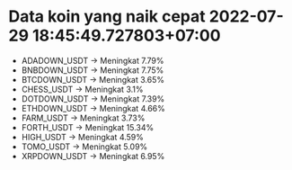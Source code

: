 # Data koin yang naik cepat 2022-07-29 18:45:49.727803+07:00

* ADADOWN_USDT -> Meningkat 7.79%
* BNBDOWN_USDT -> Meningkat 7.75%
* BTCDOWN_USDT -> Meningkat 3.65%
* CHESS_USDT -> Meningkat 3.1%
* DOTDOWN_USDT -> Meningkat 7.39%
* ETHDOWN_USDT -> Meningkat 4.66%
* FARM_USDT -> Meningkat 3.73%
* FORTH_USDT -> Meningkat 15.34%
* HIGH_USDT -> Meningkat 4.59%
* TOMO_USDT -> Meningkat 5.09%
* XRPDOWN_USDT -> Meningkat 6.95%
